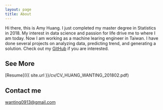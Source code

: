 ```yaml
---
layout: page
title: About
---
```


Hi there, this is Amy Huang. I just completed my master degree in Statistics in 2018. My interest in data science and passion for life drive me to where I am today. Now I am working as a machine learing engineer in Taiwan. I have done several projects on analyzing data, predicting trend, and generating a solution. Check out my [GitHub](https://github.com/wantinghuang) if you are interested.

## See More

[Resume]({{ site.url }}/cv/CV_HUANG_WANTING_201802.pdf)

## Contact me

wanting0913@gmail.com
